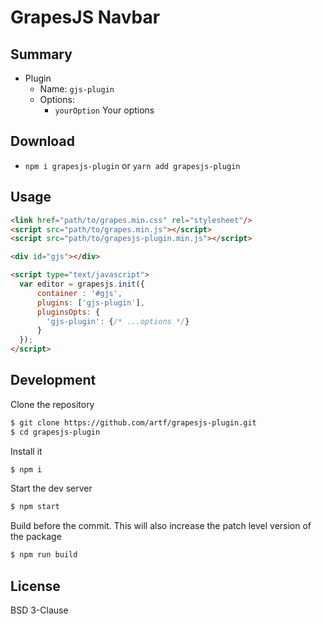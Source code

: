 # GrapesJS Navbar


## Summary

* Plugin
  * Name: `gjs-plugin`
  * Options:
      * `yourOption` Your options


## Download

* `npm i grapesjs-plugin` or `yarn add grapesjs-plugin`



## Usage

```html
<link href="path/to/grapes.min.css" rel="stylesheet"/>
<script src="path/to/grapes.min.js"></script>
<script src="path/to/grapesjs-plugin.min.js"></script>

<div id="gjs"></div>

<script type="text/javascript">
  var editor = grapesjs.init({
      container : '#gjs',
      plugins: ['gjs-plugin'],
      pluginsOpts: {
        'gjs-plugin': {/* ...options */}
      }
  });
</script>
```



## Development

Clone the repository

```sh
$ git clone https://github.com/artf/grapesjs-plugin.git
$ cd grapesjs-plugin
```

Install it

```sh
$ npm i
```

Start the dev server

```sh
$ npm start
```

Build before the commit. This will also increase the patch level version of the package

```sh
$ npm run build
```



## License

BSD 3-Clause
